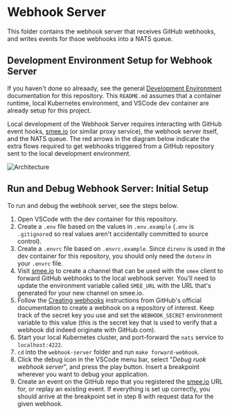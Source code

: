 # Webhook Server

This folder contains the webhook server that receives GitHub webhooks, and writes events for thsoe webhooks into a NATS queue.

## Development Environment Setup for Webhook Server

If you haven't done so alreaady, see the general [Development Environment](../docs/development-environment.md) documentation for this repository. This `README.md` assumes that a container runtime, local Kubernetes environment, and VSCode dev container are already setup for this project.

Local development of the Webhook Server requires interacting with GitHub event hooks, [smee.io](https://smee.io) (or similar proxy service), the webhook server itself, and the NATS queue. The red arrows in the diagram below indicate the extra flows required to get webhooks triggered from a GitHub repository sent to the local development environment.

![Architecture](../docs/diagrams/architecture.svg)

## Run and Debug Webhook Server: Initial Setup

To run and debug the webhook server, see the steps below. 

1. Open VSCode with the dev container for this repository.
2. Create a `.env` file based on the values in `.env.example` (`.env` is `.gitignore`d so real values aren't accidentally committed to source control).
3. Create a `.envrc` file based on `.envrc.example`. Since `direnv` is used in the dev container for this repository, you should only need the `dotenv` in your `.envrc` file.
4. Visit [smee.io](https://smee.io) to create a channel that can be used with the `smee` client to forward GitHub webhooks to the local webhook server. You'll need to update the environment variable called `SMEE_URL` with the URL that's generated for your new channel on smee.io.
5. Follow the [Creating webhooks](https://docs.github.com/en/webhooks/using-webhooks/creating-webhooks) instructions from GitHub's official documentation to create a webhook on a repository of interest. Keep track of the secret key you use and set the `WEBHOOK_SECRET` environment variable to this value (this is the secret key that is used to verify that a webhook did indeed originate with GitHub.com).
6. Start your local Kubernetes cluster, and port-forward the `nats` service to `localhost:4222`.
7. `cd` into the `webhook-server` folder and run `make forward-webhook`.
8. Click the debug icon in the VSCode menu bar, select "*Debug ruok webhook server*", and press the play button. Insert a breakpoint wherever you want to debug your application.
9. Create an event on the GitHub repo that you registered the [smee.io](https://smee.io) URL for, or replay an existing event. If everything is set up correctly, you should arrive at the breakpoint set in step 8 with request data for the given webhook.
